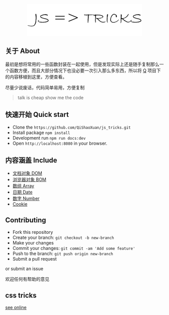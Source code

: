 <div align="center"><img src="./logo.png"></div>

## 关于 About

最初是想将常用的一些函数封装在一起使用，但是发现实际上还是随手复制那么一个函数方便，而且大部分情况下也没必要一次引入那么多东西，所以将 <a href="https://github.com/QiShaoXuan/Q">Q</a> 项目下的内容移植到这里，方便查看。

尽量少说废话，代码简单易用，方便复制

> talk is cheap show me the code

## 快速开始 Quick start

- Clone the `https://github.com/QiShaoXuan/js_tricks.git`
- Install package `npm install`
- Development run `npm run docs:dev`
- Open `http://localhost:8080` in your browser.

## 内容涵盖 Include

- <a href="https://qishaoxuan.github.io/js_tricks/dom">文档对象 DOM</a>
- <a href="https://qishaoxuan.github.io/js_tricks/bom">浏览器对象 BOM</a>
- <a href="https://qishaoxuan.github.io/js_tricks/array">数组 Array</a>
- <a href="https://qishaoxuan.github.io/js_tricks/date">日期 Date</a>
- <a href="https://qishaoxuan.github.io/js_tricks/number">数字 Number</a>
- <a href="https://qishaoxuan.github.io/js_tricks/cookie">Cookie</a>

## Contributing

- Fork this repository
- Create your branch: `git checkout -b new-branch`
- Make your changes
- Commit your changes: `git commit -am 'Add some feature'`
- Push to the branch: `git push origin new-branch`
- Submit a pull request

or submit an issue

欢迎任何有帮助的意见

## css tricks
<a href="https://qishaoxuan.github.io/css_tricks/" target="_blank">see online</a>


